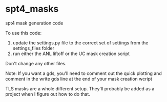 # spt4_masks
spt4 mask generation code


To use this code:

1. update the settings.py file to the correct set of settings from the settings_files folder
2. run either the ANL liftoff or the UC mask creation script

Don't change any other files.

Note: If you want a gds, you'll need to comment out the quick plotting and comment in the write gds line at the end of your mask creation wcript

TLS masks are a whole different setup. They'll probably be added as a project when I figure out how to do that.
